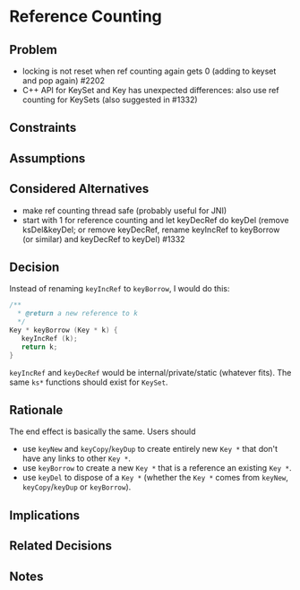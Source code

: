 # Reference Counting

## Problem
- locking is not reset when ref counting again gets 0 (adding to keyset and pop again) #2202
- C++ API for KeySet and Key has unexpected differences: also use ref counting for KeySets (also suggested in #1332)

## Constraints

## Assumptions

## Considered Alternatives
- make ref counting thread safe (probably useful for JNI)
- start with 1 for reference counting and let keyDecRef do keyDel (remove ksDel&keyDel; or remove keyDecRef, rename keyIncRef to keyBorrow (or similar) and keyDecRef to keyDel) #1332

## Decision
Instead of renaming `keyIncRef` to `keyBorrow`, I would do this:
```c
/**
  * @return a new reference to k
  */
Key * keyBorrow (Key * k) {
   keyIncRef (k);
   return k;
}
```

`keyIncRef` and `keyDecRef` would be internal/private/static (whatever fits). The same `ks*` functions should exist for `KeySet`.

## Rationale
The end effect is basically the same. Users should
- use `keyNew` and `keyCopy`/`keyDup` to create entirely new `Key *` that don't have any links to other `Key *`.
- use `keyBorrow` to create a new `Key *` that is a reference an existing `Key *`.
- use `keyDel` to dispose of a `Key *` (whether the `Key *` comes from `keyNew`, `keyCopy`/`keyDup` or `keyBorrow`).

## Implications

## Related Decisions

## Notes
